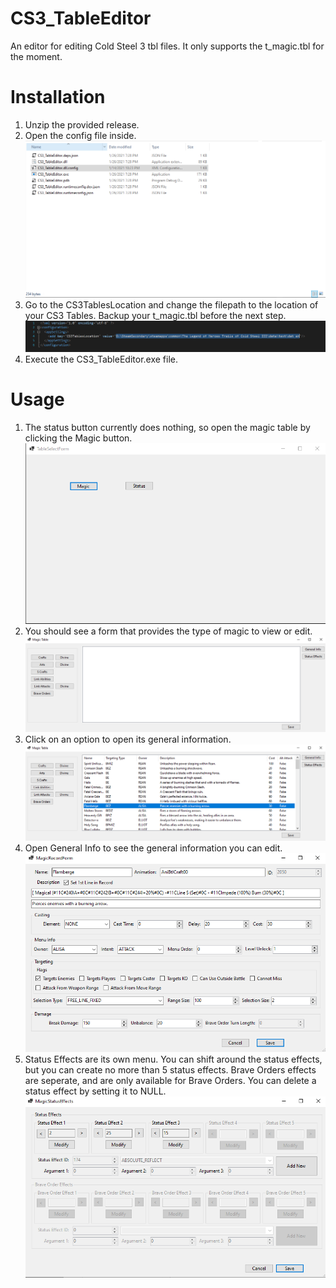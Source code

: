 # CS3_TableEditor
An editor for editing Cold Steel 3 tbl files. It only supports the t_magic.tbl for the moment.

# Installation
1. Unzip the provided release.
2. Open the config file inside.
![step2](https://raw.githubusercontent.com/ijedi1234/CS3_TableEditor/screenshots/Images/Image1.PNG)
3. Go to the CS3TablesLocation and change the filepath to the location of your CS3 Tables. Backup your t_magic.tbl before the next step.
![step3](https://raw.githubusercontent.com/ijedi1234/CS3_TableEditor/screenshots/Images/Image2.PNG)
4. Execute the CS3_TableEditor.exe file.

# Usage
1. The status button currently does nothing, so open the magic table by clicking the Magic button.
![step1](https://raw.githubusercontent.com/ijedi1234/CS3_TableEditor/screenshots/Images/Image3.PNG)
2. You should see a form that provides the type of magic to view or edit.
![step2](https://raw.githubusercontent.com/ijedi1234/CS3_TableEditor/screenshots/Images/Image4.PNG)
3. Click on an option to open its general information.
![step3](https://raw.githubusercontent.com/ijedi1234/CS3_TableEditor/screenshots/Images/Image5.PNG)
4. Open General Info to see the general information you can edit.
![step4](https://raw.githubusercontent.com/ijedi1234/CS3_TableEditor/screenshots/Images/Image6.PNG)
5. Status Effects are its own menu. You can shift around the status effects, but you can create no more than 5 status effects. Brave Orders effects are seperate, and are only available for Brave Orders. You can delete a status effect by setting it to NULL.
![step5](https://raw.githubusercontent.com/ijedi1234/CS3_TableEditor/screenshots/Images/Image7.PNG)
